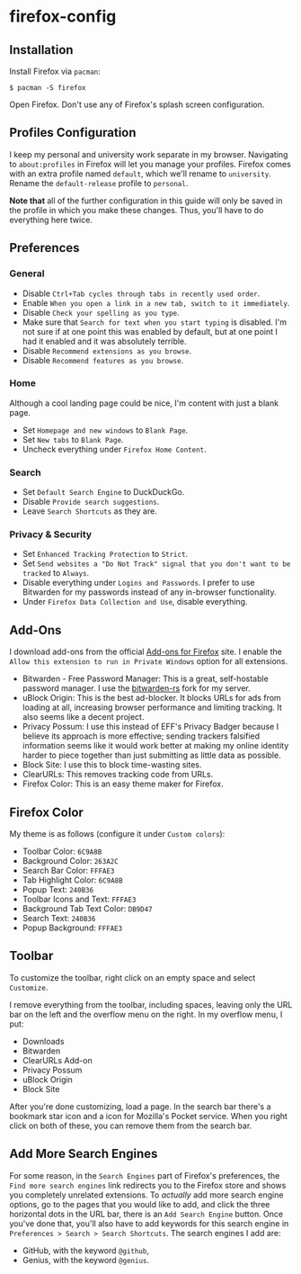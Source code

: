 # firefox-config

## Installation

Install Firefox via `pacman`:

```shell
$ pacman -S firefox
```

Open Firefox. Don't use any of Firefox's splash screen configuration.

## Profiles Configuration

I keep my personal and university work separate in my browser. Navigating to `about:profiles` in Firefox will let you manage your profiles. Firefox comes with an extra profile named `default`, which we'll rename to `university`. Rename the `default-release` profile to `personal`.

**Note that** all of the further configuration in this guide will only be saved in the profile in which you make these changes. Thus, you'll have to do everything here twice.

## Preferences

### General

- Disable `Ctrl+Tab cycles through tabs in recently used order`.
- Enable `When you open a link in a new tab, switch to it immediately`.
- Disable `Check your spelling as you type`.
- Make sure that `Search for text when you start typing` is disabled. I'm not sure if at one point this was enabled by default, but at one point I had it enabled and it was absolutely terrible.
- Disable `Recommend extensions as you browse`.
- Disable `Recommend features as you browse`.

### Home

Although a cool landing page could be nice, I'm content with just a blank page.

- Set `Homepage and new windows` to `Blank Page`.
- Set `New tabs` to `Blank Page`.
- Uncheck everything under `Firefox Home Content`.

### Search

- Set `Default Search Engine` to DuckDuckGo.
- Disable `Provide search suggestions`.
- Leave `Search Shortcuts` as they are.

### Privacy & Security

- Set `Enhanced Tracking Protection` to `Strict`.
- Set `Send websites a "Do Not Track" signal that you don't want to be tracked` to `Always`.
- Disable everything under `Logins and Passwords`. I prefer to use Bitwarden for my passwords instead of any in-browser functionality.
- Under `Firefox Data Collection and Use`, disable everything.

## Add-Ons

I download add-ons from the official [Add-ons for Firefox](https://addons.mozilla.org/en-US/firefox/) site. I enable the `Allow this extension to run in Private Windows` option for all extensions.

- Bitwarden - Free Password Manager: This is a great, self-hostable password manager. I use the [bitwarden-rs](https://github.com/dani-garcia/bitwarden_rs) fork for my server.
- uBlock Origin: This is the best ad-blocker. It blocks URLs for ads from loading at all, increasing browser performance and limiting tracking. It also seems like a decent project.
- Privacy Possum: I use this instead of EFF's Privacy Badger because I believe its approach is more effective; sending trackers falsified information seems like it would work better at making my online identity harder to piece together than just submitting as little data as possible.
- Block Site: I use this to block time-wasting sites.
- ClearURLs: This removes tracking code from URLs.
- Firefox Color: This is an easy theme maker for Firefox.

## Firefox Color

My theme is as follows (configure it under `Custom colors`):

- Toolbar Color: `6C9A8B`
- Background Color: `263A2C`
- Search Bar Color: `FFFAE3`
- Tab Highlight Color: `6C9A8B`
- Popup Text: `240B36`
- Toolbar Icons and Text: `FFFAE3`
- Background Tab Text Color: `DB9D47`
- Search Text: `240B36`
- Popup Background: `FFFAE3`

## Toolbar

To customize the toolbar, right click on an empty space and select `Customize`.

I remove everything from the toolbar, including spaces, leaving only the URL bar on the left and the overflow menu on the right. In my overflow menu, I put:

- Downloads
- Bitwarden
- ClearURLs Add-on
- Privacy Possum
- uBlock Origin
- Block Site

After you're done customizing, load a page. In the search bar there's a bookmark star icon and a icon for Mozilla's Pocket service. When you right click on both of these, you can remove them from the search bar.

## Add More Search Engines

For some reason, in the `Search Engines` part of Firefox's preferences, the `Find more search engines` link redirects you to the Firefox store and shows you completely unrelated extensions. To *actually* add more search engine options, go to the pages that you would like to add, and click the three horizontal dots in the URL bar, there is an `Add Search Engine` button. Once you've done that, you'll also have to add keywords for this search engine in `Preferences > Search > Search Shortcuts`. The search engines I add are:

- GitHub, with the keyword `@github`,
- Genius, with the keyword `@genius`.
